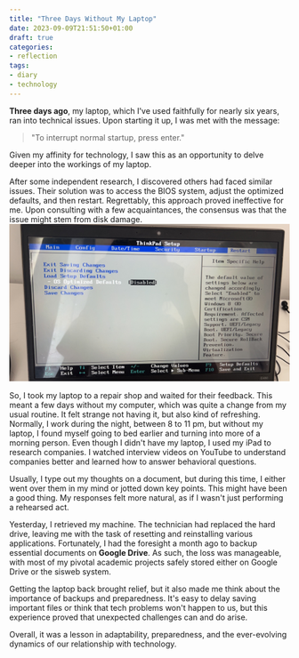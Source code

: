 ```yaml
---
title: "Three Days Without My Laptop"
date: 2023-09-09T21:51:50+01:00
draft: true
categories:
- reflection
tags:
- diary
- technology
---
```

**Three days ago**, my laptop, which I've used faithfully for nearly six years, ran into technical issues. Upon starting it up, I was met with the message:
> "To interrupt normal startup, press enter."

Given my affinity for technology, I saw this as an opportunity to delve deeper into the workings of my laptop.

After some independent research, I discovered others had faced similar issues. Their solution was to access the BIOS system, adjust the optimized defaults, and then restart. Regrettably, this approach proved ineffective for me. Upon consulting with a few acquaintances, the consensus was that the issue might stem from disk damage.
![](/images/laptop.jpg)

So, I took my laptop to a repair shop and waited for their feedback. This meant a few days without my computer, which was quite a change from my usual routine. It felt strange not having it, but also kind of refreshing. Normally, I work during the night, between 8 to 11 pm, but without my laptop, I found myself going to bed earlier and turning into more of a morning person.
Even though I didn't have my laptop, I used my iPad to research companies. I watched interview videos on YouTube to understand companies better and learned how to answer behavioral questions. 

Usually, I type out my thoughts on a document, but during this time, I either went over them in my mind or jotted down key points. This might have been a good thing. My responses felt more natural, as if I wasn't just performing a rehearsed act.

Yesterday, I retrieved my machine. The technician had replaced the hard drive, leaving me with the task of resetting and reinstalling various applications. Fortunately, I had the foresight a month ago to backup essential documents on **Google Drive**. As such, the loss was manageable, with most of my pivotal academic projects safely stored either on Google Drive or the sisweb system. 

Getting the laptop back brought relief, but it also made me think about the importance of backups and preparedness.
It's easy to delay saving important files or think that tech problems won't happen to us, 
but this experience proved that unexpected challenges can and do arise. 

Overall, it was a lesson in adaptability, preparedness, and the ever-evolving dynamics of our relationship with technology. 

